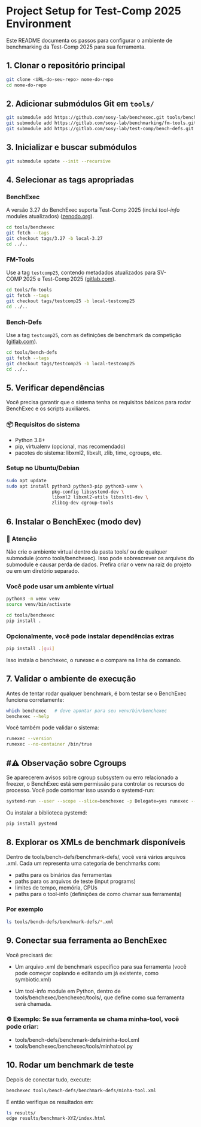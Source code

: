 # Project Setup for Test-Comp 2025 Environment

Este README documenta os passos para configurar o ambiente de benchmarking da Test-Comp 2025 para sua ferramenta.

## 1. Clonar o repositório principal

```bash
git clone <URL-do-seu-repo> nome-do-repo
cd nome-do-repo
```

## 2. Adicionar submódulos Git em `tools/`

```bash
git submodule add https://github.com/sosy-lab/benchexec.git tools/benchexec
git submodule add https://gitlab.com/sosy-lab/benchmarking/fm-tools.git tools/fm-tools
git submodule add https://gitlab.com/sosy-lab/test-comp/bench-defs.git tools/bench-defs
```

## 3. Inicializar e buscar submódulos

```bash
git submodule update --init --recursive
```

## 4. Selecionar as tags apropriadas

### BenchExec

A versão 3.27 do BenchExec suporta Test-Comp 2025 (inclui *tool-info* modules atualizados) ([zenodo.org](https://zenodo.org/records/14208652?utm_source=chatgpt.com)).

```bash
cd tools/benchexec
git fetch --tags
git checkout tags/3.27 -b local-3.27
cd ../..
```

### FM-Tools

Use a tag `testcomp25`, contendo metadados atualizados para SV-COMP 2025 e Test-Comp 2025 ([gitlab.com](https://gitlab.com/sosy-lab/benchmarking/fm-tools/-/tags)).

```bash
cd tools/fm-tools
git fetch --tags
git checkout tags/testcomp25 -b local-testcomp25
cd ../..
```

### Bench-Defs

Use a tag `testcomp25`, com as definições de benchmark da competição ([gitlab.com](https://gitlab.com/sosy-lab/test-comp/bench-defs/-/tags)).

```bash
cd tools/bench-defs
git fetch --tags
git checkout tags/testcomp25 -b local-testcomp25
cd ../..
```

## 5. Verificar dependências

Você precisa garantir que o sistema tenha os requisitos básicos para rodar BenchExec e os scripts auxiliares.

### 📦 Requisitos do sistema

- Python 3.8+
- pip, virtualenv (opcional, mas recomendado)
- pacotes do sistema: libxml2, libxslt, zlib, time, cgroups, etc.

### **Setup no Ubuntu/Debian**

```bash
sudo apt update
sudo apt install python3 python3-pip python3-venv \
                 pkg-config libsystemd-dev \
                 libxml2 libxml2-utils libxslt1-dev \
                 zlib1g-dev cgroup-tools
```

## 6. Instalar o BenchExec (modo dev)

### 🛑 Atenção

Não crie o ambiente virtual dentro da pasta tools/ ou de qualquer submodule (como tools/benchexec). Isso pode sobrescrever os arquivos do submodule e causar perda de dados. Prefira criar o venv na raiz do projeto ou em um diretório separado.

### Você pode usar um ambiente virtual

```bash
python3 -m venv venv
source venv/bin/activate

cd tools/benchexec
pip install .
```

### Opcionalmente, você pode instalar dependências extras

```bash
pip install .[gui]
```

Isso instala o benchexec, o runexec e o compare na linha de comando.

## 7. Validar o ambiente de execução

Antes de tentar rodar qualquer benchmark, é bom testar se o BenchExec funciona corretamente:

```bash
which benchexec   # deve apontar para seu venv/bin/benchexec
benchexec --help
```

Você também pode validar o sistema:

```bash
runexec --version
runexec --no-container /bin/true
```

## #⚠️ Observação sobre Cgroups

Se aparecerem avisos sobre cgroup subsystem ou erro relacionado a freezer, o BenchExec está sem permissão para controlar os recursos do processo. Você pode contornar isso usando o systemd-run:

```bash
systemd-run --user --scope --slice=benchexec -p Delegate=yes runexec --no-container /bin/true
```

Ou instalar a biblioteca pystemd:

```bash
pip install pystemd
```

## 8. Explorar os XMLs de benchmark disponíveis

Dentro de tools/bench-defs/benchmark-defs/, você verá vários arquivos .xml. Cada um representa uma categoria de benchmarks com:

- paths para os binários das ferramentas
- paths para os arquivos de teste (input programs)
- limites de tempo, memória, CPUs
- paths para o tool-info (definições de como chamar sua ferramenta)

### Por exemplo

```bash
ls tools/bench-defs/benchmark-defs/*.xml
```

## 9. Conectar sua ferramenta ao BenchExec

Você precisará de:

- Um arquivo .xml de benchmark específico para sua ferramenta (você pode começar copiando e editando um já existente, como symbiotic.xml)

- Um tool-info module em Python, dentro de tools/benchexec/benchexec/tools/, que define como sua ferramenta será chamada.

### ⚙️ Exemplo: Se sua ferramenta se chama minha-tool, você pode criar:

- tools/bench-defs/benchmark-defs/minha-tool.xml
- tools/benchexec/benchexec/tools/minhatool.py

## 10. Rodar um benchmark de teste

Depois de conectar tudo, execute:

```bash
benchexec tools/bench-defs/benchmark-defs/minha-tool.xml
```

E então verifique os resultados em:

```bash
ls results/
edge results/benchmark-XYZ/index.html
``` 